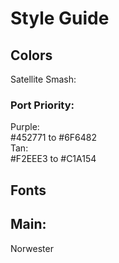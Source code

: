 # Style Guide

## Colors
Satellite Smash:  

### Port Priority:
Purple:  
#452771 to #6F6482  
Tan:  
#F2EEE3 to #C1A154  


## Fonts

## Main:
Norwester
